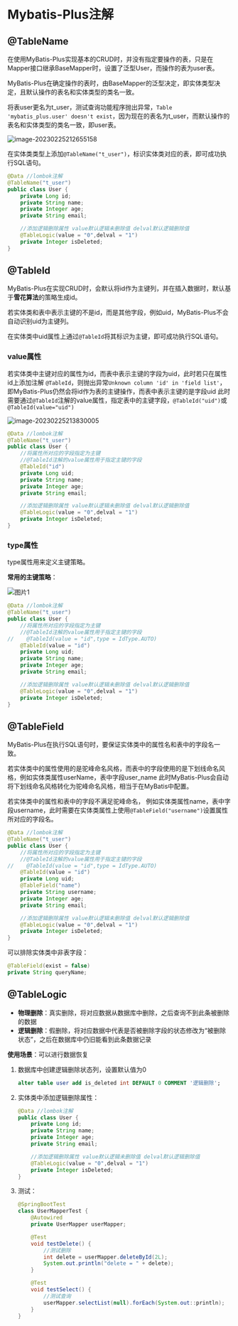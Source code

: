 # Mybatis-Plus注解

## @TableName

在使用MyBatis-Plus实现基本的CRUD时，并没有指定要操作的表，只是在 Mapper接口继承BaseMapper时，设置了泛型User，而操作的表为user表。

MyBatis-Plus在确定操作的表时，由BaseMapper的泛型决定，即实体类型决定，且默认操作的表名和实体类型的类名一致。

将表user更名为t_user，测试查询功能程序抛出异常，`Table 'mybatis_plus.user' doesn't exist`，因为现在的表名为t_user，而默认操作的表名和实体类型的类名一致，即user表。

![image-20230225212655158](https://cdn.jsdelivr.net/gh/letengzz/Two-C@main/img/Java/202302261313778.png)

在实体类类型上添加`@TableName("t_user")`，标识实体类对应的表，即可成功执行SQL语句。

```java
@Data //lombok注解
@TableName("t_user")
public class User {
    private Long id;
    private String name;
    private Integer age;
    private String email;

    //添加逻辑删除属性 value默认逻辑未删除值 delval默认逻辑删除值
    @TableLogic(value = "0",delval = "1")
    private Integer isDeleted;
}
```

## @TableId

MyBatis-Plus在实现CRUD时，会默认将id作为主键列，并在插入数据时，默认基于**雪花算法**的策略生成id。

若实体类和表中表示主键的不是id，而是其他字段，例如uid，MyBatis-Plus不会自动识别uid为主键列。

在实体类中uid属性上通过`@TableId`将其标识为主键，即可成功执行SQL语句。

### value属性

若实体类中主键对应的属性为id，而表中表示主键的字段为uid，此时若只在属性id上添加注解 `@TableId`，则抛出异常`Unknown column 'id' in 'field list'`，即MyBatis-Plus仍然会将id作为表的主键操作，而表中表示主键的是字段uid 此时需要通过`@TableId`注解的value属性，指定表中的主键字段，`@TableId("uid")`或 `@TableId(value="uid")`

![image-20230225213830005](https://cdn.jsdelivr.net/gh/letengzz/Two-C@main/img/Java/202302261314212.png)

```java
@Data //lombok注解
@TableName("t_user")
public class User {
    //将属性所对应的字段指定为主键
    //@TableId注解的value属性用于指定主键的字段
    @TableId("id")
    private Long uid;
    private String name;
    private Integer age;
    private String email;

    //添加逻辑删除属性 value默认逻辑未删除值 delval默认逻辑删除值
    @TableLogic(value = "0",delval = "1")
    private Integer isDeleted;
}
```

### type属性

type属性用来定义主键策略。

**常用的主键策略**：

![图片1](https://cdn.jsdelivr.net/gh/letengzz/Two-C@main/img/Java/202302261314819.png)

```java
@Data //lombok注解
@TableName("t_user")
public class User {
    //将属性所对应的字段指定为主键
    //@TableId注解的value属性用于指定主键的字段
//    @TableId(value = "id",type = IdType.AUTO)
    @TableId(value = "id")
    private Long uid;
    private String name;
    private Integer age;
    private String email;

    //添加逻辑删除属性 value默认逻辑未删除值 delval默认逻辑删除值
    @TableLogic(value = "0",delval = "1")
    private Integer isDeleted;
}
```

## @TableField

MyBatis-Plus在执行SQL语句时，要保证实体类中的属性名和表中的字段名一致。

若实体类中的属性使用的是驼峰命名风格，而表中的字段使用的是下划线命名风格，例如实体类属性userName，表中字段user_name 此时MyBatis-Plus会自动将下划线命名风格转化为驼峰命名风格，相当于在MyBatis中配置。

若实体类中的属性和表中的字段不满足驼峰命名， 例如实体类属性name，表中字段username，此时需要在实体类属性上使用`@TableField("username")`设置属性所对应的字段名。

```java
@Data //lombok注解
@TableName("t_user")
public class User {
    //将属性所对应的字段指定为主键
    //@TableId注解的value属性用于指定主键的字段
//    @TableId(value = "id",type = IdType.AUTO)
    @TableId(value = "id")
    private Long uid;
    @TableField("name")
    private String username;
    private Integer age;
    private String email;

    //添加逻辑删除属性 value默认逻辑未删除值 delval默认逻辑删除值
    @TableLogic(value = "0",delval = "1")
    private Integer isDeleted;
}
```

可以排除实体类中非表字段：

```java
@TableField(exist = false)
private String queryName;
```

## @TableLogic

- **物理删除**：真实删除，将对应数据从数据库中删除，之后查询不到此条被删除的数据
- **逻辑删除**：假删除，将对应数据中代表是否被删除字段的状态修改为“被删除状态”，之后在数据库中仍旧能看到此条数据记录 

**使用场景**：可以进行数据恢复

1. 数据库中创建逻辑删除状态列，设置默认值为0

   ```sql
   alter table user add is_deleted int DEFAULT 0 COMMENT '逻辑删除';
   ```

2. 实体类中添加逻辑删除属性：

   ```java
   @Data //lombok注解
   public class User {
       private Long id;
       private String name;
       private Integer age;
       private String email;
   
       //添加逻辑删除属性 value默认逻辑未删除值 delval默认逻辑删除值
       @TableLogic(value = "0",delval = "1")
       private Integer isDeleted;
   }
   ```

3. 测试：

   ```java
   @SpringBootTest
   class UserMapperTest {
       @Autowired
       private UserMapper userMapper;
   
       @Test
       void testDelete() {
           //测试删除
           int delete = userMapper.deleteById(2L);
           System.out.println("delete = " + delete);
       }
   
       @Test
       void testSelect() {
           //测试查询
           userMapper.selectList(null).forEach(System.out::println);
       }
   }
   ```

   
